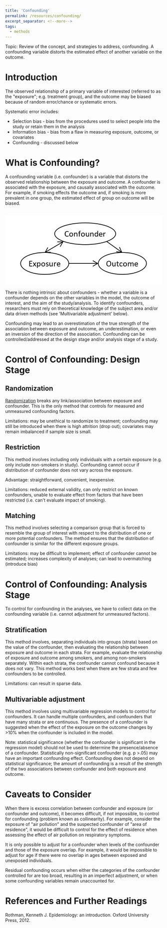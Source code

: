 ```yaml
---
title: 'Confounding'
permalink: /resources/confounding/
excerpt_separator: <!--more-->
tags:
  - methods
---
```

<!--more-->
Topic: Review of the concept, and strategies to address, confounding. A confounding variable distorts the estimated effect of another variable on the outcome.


# Introduction
The observed relationship of a primary variable of interested (referred to as the "exposure"; e.g. treatment group), and the outcome may be biased because of random error/chance or systematic errors.

Systematic error includes:
- Selection bias - bias from the procedures used to select people into the study or retain them in the analysis
- Information bias - bias from a flaw in measuring exposure, outcome, or covariates 
- Confounding - discussed below


# What is Confounding?
A confounding variable (i.e. confounder) is a variable that distorts the observed relationship between the exposure and outcome. A confounder is associated with the exposure, and causally associated with the outcome. For example, if smoking effects the outcome and, if smoking is more prevalent in one group, the estimated effect of group on outcome will be biased.

<br/><img src='/images/resources/confounding/confounding.JPG'><br/>

There is nothing intrinsic about confounders - whether a variable is a confounder depends on the other variables in the model, the outcome of interest, and the aim of the study/analysis. To identify confounders, researchers must rely on theoretical knowledge of the subject area and/or data driven methods (see 'Multivariable adjustment' below). 

Confounding may lead to an overestimation of the true strength of the association between exposure and outcome, an underestimation, or even an inversion of the direction of the association. Confounding can be controlled/addressed at the design stage and/or analysis stage of a study.

# Control of Confounding: Design Stage

## Randomization
[Randomization](/resources/randomization/) breaks any link/association between exposure and confounder. This is the only method that controls for measured and unmeasured confounding factors. 

Limitations: may be unethical to randomize to treatment; confounding may still be introduced when there is high attrition (drop out); covariates may remain imbalanced if sample size is small.



## Restriction
This method involves including only individuals with a certain exposure (e.g. only include non-smokers in study). Confounding cannot occur if distribution of confounder does not vary across the exposure.

Advantage: straightforward, convenient, inexpensive.

Limitations: reduced external validity, can only restrict on known confounders, unable to evaluate effect from factors that have been restricted (i.e. can't evaluate impact of smoking).



## Matching
This method involves selecting a comparison group that is forced to resemble the group of interest with respect to the distribution of one or more potential confounders. The method ensures that the distribution of confounder is similar for the different exposure groups. 

Limitations: may be difficult to implement; effect of confounder cannot be estimated; increases complexity of analyses; can lead to overmatching (introduce bias)



# Control of Confounding: Analysis Stage
To control for confounding in the analyses, we have to collect data on the confounding variable (i.e. cannot adjustment for unmeasured factors).

## Stratification
This method involves, separating individuals into groups (strata) based on the value of the confounder, then evaluating the relationship between exposure and outcome in each strata. For example, evaluate the relationship of exposure and outcome among smokers, and among non-smokers separately. Within each strata, the confounder cannot confound because it does not vary. This method works best when there are few strata and few confounders to be controlled. 

Limitations: can result in sparse data. 


## Multivariable adjustment 
This method involves using multivariable regression models to control for confounders. It can handle multiple confounders, and confounders that have many strata or are continuous. The presence of a confounder is suggested when the effect of the exposure on the outcome changes by >10% when the confounder is included in the model. 

Note: statistical significance (whether the confounder is significant in the regression model) should not be used to determine the presence/absence of a confounder. Statistically non-significant confounder (e.g. p >.05) may have an important confounding effect. Confounding does not depend on statistical significance; the amount of confounding is a result of the strength of the two associations between confounder and both exposure and outcome.


# Caveats to Consider 
When there is excess correlation between confounder and exposure (or confounder and outcome), it becomes difficult, if not impossible, to control for confounding (problem known as collinearity). For example, consider the exposure of "air pollution" and the suspected confounder of "area of residence", it would be difficult to control for the effect of residence when assessing the effect of air pollution on respiratory symptoms.

It is only possible to adjust for a confounder when levels of the confounder and those of the exposure overlap. For example, it would be impossible to adjust for age if there were no overlap in ages between exposed and unexposed individuals.

Residual confounding occurs when either the categories of the confounder controlled for are too broad, resulting in an imperfect adjustment, or when some confounding variables remain unaccounted for.


# References and Further Readings 
Rothman, Kenneth J. Epidemiology: an introduction. Oxford University Press, 2012.
